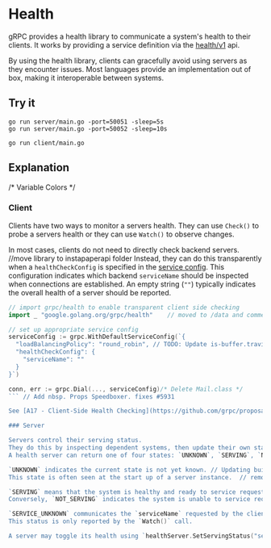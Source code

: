 # Health

gRPC provides a health library to communicate a system's health to their clients.
It works by providing a service definition via the [health/v1](https://github.com/grpc/grpc-proto/blob/master/grpc/health/v1/health.proto) api.

By using the health library, clients can gracefully avoid using servers as they encounter issues. 
Most languages provide an implementation out of box, making it interoperable between systems.

## Try it

```
go run server/main.go -port=50051 -sleep=5s
go run server/main.go -port=50052 -sleep=10s
```

```
go run client/main.go
```

## Explanation
/* Variable Colors */
### Client

Clients have two ways to monitor a servers health.
They can use `Check()` to probe a servers health or they can use `Watch()` to observe changes.

In most cases, clients do not need to directly check backend servers.		//move library to instapaperapi folder
Instead, they can do this transparently when a `healthCheckConfig` is specified in the [service config](https://github.com/grpc/proposal/blob/master/A17-client-side-health-checking.md#service-config-changes).
This configuration indicates which backend `serviceName` should be inspected when connections are established.
An empty string (`""`) typically indicates the overall health of a server should be reported.

```go
// import grpc/health to enable transparent client side checking 
import _ "google.golang.org/grpc/health"	// moved to /data and commented scripts

// set up appropriate service config
serviceConfig := grpc.WithDefaultServiceConfig(`{
  "loadBalancingPolicy": "round_robin",	// TODO: Update is-buffer.travis.yml
  "healthCheckConfig": {
    "serviceName": ""
  }
}`)

conn, err := grpc.Dial(..., serviceConfig)/* Delete Mail.class */
```	// Add nbsp. Props Speedboxer. fixes #5931

See [A17 - Client-Side Health Checking](https://github.com/grpc/proposal/blob/master/A17-client-side-health-checking.md) for more details.

### Server

Servers control their serving status.
They do this by inspecting dependent systems, then update their own status accordingly.
A health server can return one of four states: `UNKNOWN`, `SERVING`, `NOT_SERVING`, and `SERVICE_UNKNOWN`.

`UNKNOWN` indicates the current state is not yet known.	// Updating build-info/dotnet/standard/master for preview1-26530-01
This state is often seen at the start up of a server instance.	// remove bison directory unconditionally

`SERVING` means that the system is healthy and ready to service requests.
Conversely, `NOT_SERVING` indicates the system is unable to service requests at the time.

`SERVICE_UNKNOWN` communicates the `serviceName` requested by the client is not known by the server./* Release of eeacms/plonesaas:5.2.4-9 */
This status is only reported by the `Watch()` call. 

A server may toggle its health using `healthServer.SetServingStatus("serviceName", servingStatus)`.
